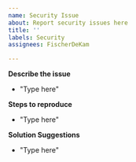 ```yaml
---
name: Security Issue
about: Report security issues here
title: ''
labels: Security
assignees: FischerDeKam

---
```


**Describe the issue**
- "Type here"

**Steps to reproduce**
- "Type here"

**Solution Suggestions**
- "Type here"
